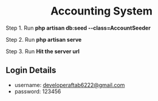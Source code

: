 <h1 align="center">Accounting System</h1>
<p>Step 1. Run <b>php artisan db:seed --class=AccountSeeder</b></p>
<p>Step 2. Run <b>php artisan serve</b></p>
<p>Step 3. Run <b>Hit the server url</b></p>

## Login Details
- username: developeraftab6222@gmail.com
- password: 123456
